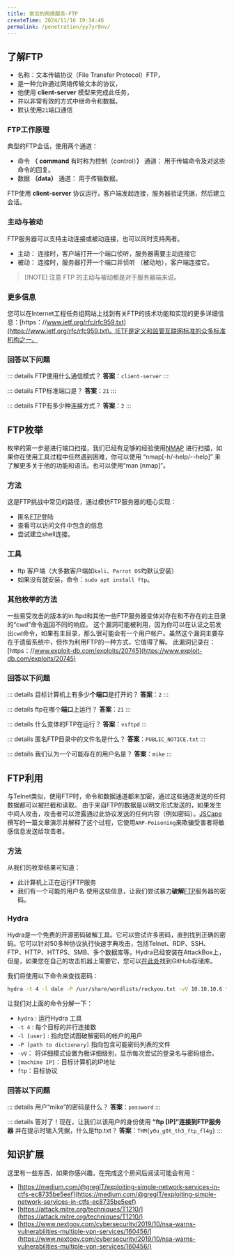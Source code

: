 ```yaml
---
title: 常见的网络服务-FTP
createTime: 2024/11/16 19:34:46
permalink: /penetration/yy7yr0nv/
---
```


## 了解FTP

- 名称：文本传输协议（File Transfer Protocol）FTP，
- 是一种允许通过网络传输文本的协议，
- 他使用 **client-server** 模型来完成此任务，
- 并以非常有效的方式中继命令和数据。
- 默认使用`21`端口通信
### FTP工作原理

典型的FTP会话，使用两个通道：
- 命令 **（** **command** 有时称为控制（control）**）** 通道： 用于传输命令及对这些命令的回复。
- 数据 **（data）** 通道： 用于传输数据。

FTP使用 **client-server** 协议运行，客户端发起连接，服务器验证凭据，然后建立会话。

### 主动与被动

FTP服务器可以支持主动连接或被动连接，也可以同时支持两者。

- 主动： 连接时，客户端打开一个端口侦听，服务器需要主动连接它
-  被动： 连接时，服务器打开一个端口并侦听 （被动地），客户端连接它。

>[!NOTE] 注意
>FTP 的主动与被动都是对于服务器端来说。

### 更多信息

您可以在Internet工程任务组网站上找到有关FTP的技术功能和实现的更多详细信息：[https：//www.ietf.org/rfc/rfc959.txt](https://www.ietf.org/rfc/rfc959.txt)。IETF是定义和监管互联网标准的众多标准机构之一。


### 回答以下问题


:::  details FTP使用什么通信模式？
**答案**：`client-server`
:::


:::  details FTP标准端口是？
**答案**：`21`
:::


:::  details FTP有多少种连接方式？
**答案**：`2`
:::

## FTP枚举

枚举的第一步是进行端口扫描，我们已经有足够的经验使用[NMAP](5.Network_NMAP.md) 进行扫描，如果你在使用工具过程中任然遇到困难，你可以使用 “nmap\[-h/-help/--help\]” 来了解更多关于他的功能和语法。也可以使用“man \[nmap\]”。

### 方法

这是FTP挑战中常见的路径，通过模仿FTP服务器的粗心实现：
- 匿名[FTP](#了解FTP)登陆
- 查看可以访问文件中包含的信息
- 尝试建立shell连接。

### 工具

- ftp 客户端（大多数客户端如`kali`、`Parrot OS`均默认安装）
- 如果没有就安装，命令：`sudo apt install ftp`。
### 其他枚举的方法

一些易受攻击的版本的in.ftpd和其他一些FTP服务器变体对存在和不存在的主目录的“cwd”命令返回不同的响应。
这个漏洞可能被利用，因为你可以在认证之前发出`cwd`命令，如果有主目录，那么很可能会有一个用户帐户。虽然这个漏洞主要存在于遗留系统中，但作为利用FTP的一种方式，它值得了解。
此漏洞记录在：[https：//www.exploit-db.com/exploits/20745](https://www.exploit-db.com/exploits/20745)

### 回答以下问题

:::  details 目标计算机上有多少**个端口**是打开的？
**答案**：`2`
:::

:::  details ftp在哪个**端口**上运行？
**答案**：`21`
:::

:::  details 什么变体的FTP在运行？
**答案**：`vsftpd`
:::

:::  details 匿名FTP目录中的文件名是什么？
**答案**：`PUBLIC_NOTICE.txt`
:::

:::  details 我们认为一个可能存在的用户名是？
**答案**：`mike`
:::

## FTP利用

与Telnet类似，使用FTP时，命令和数据通道都未加密，通过这些通道发送的任何数据都可以被拦截和读取。
由于来自FTP的数据是以明文形式发送的，如果发生中间人攻击，攻击者可以泄露通过此协议发送的任何内容（例如密码）。[JSCape](https://www.jscape.com/blog/bid/91906/Countering-Packet-Sniffers-Using-Encrypted-FTP)撰写的一篇文章演示并解释了这个过程，它使用`ARP-Poisoning`来欺骗受害者将敏感信息发送给攻击者。

### 方法

从我们的枚举结果可知道：
- 此计算机上正在运行FTP服务
- 我们有一个可能的用户名
使用这些信息，让我们尝试暴力**破解**[FTP](#了解FTP)服务器的密码。

### Hydra
Hydra是一个免费的开源密码破解工具。它可以尝试许多密码，直到找到正确的密码。它可以针对50多种协议执行快速字典攻击，包括Telnet、RDP、SSH、FTP、HTTP、HTTPS、SMB、多个数据库等。Hydra已经安装在AttackBox上，但是，如果您在自己的攻击机器上需要它，您可以[在此处](https://github.com/vanhauser-thc/thc-hydra)找到GitHub存储库。

我们将使用以下命令来查找密码：

```bash
hydra -t 4 -l dale -P /usr/share/wordlists/rockyou.txt -vV 10.10.10.6 ftp
```

让我们对上面的命令分解一下：

- `hydra` :  运行Hydra 工具
- `-t 4`  : 每个目标的并行连接数
- `-l [user]` :  指向您试图破解密码的帐户的用户
- `-P [path to dictionary]` 指向包含可能密码列表的文件
- `-vV`： 将详细模式设置为极详细级别，显示每次尝试的登录名与密码组合。
- `[machine IP]`：目标计算机的IP地址
- `ftp`：目标协议
### 回答以下问题

:::  details 用户“mike”的密码是什么？
**答案**：`password`
:::

:::  details 答对了！现在，让我们以该用户的身份使用 **“ftp [IP]”连接到FTP服务器** 并在提示时输入凭据，什么是ftp.txt？
**答案**：`THM{y0u_g0t_th3_ftp_fl4g}`
:::
## 知识扩展
这里有一些东西，如果你感兴趣，在完成这个房间后阅读可能会有用：

- [https://medium.com/@gregIT/exploiting-simple-network-services-in-ctfs-ec8735be5eef](https://medium.com/@gregIT/exploiting-simple-network-services-in-ctfs-ec8735be5eef)
- [https://attack.mitre.org/techniques/T1210/](https://attack.mitre.org/techniques/T1210/)
- [https://www.nextgov.com/cybersecurity/2019/10/nsa-warns-vulnerabilities-multiple-vpn-services/160456/](https://www.nextgov.com/cybersecurity/2019/10/nsa-warns-vulnerabilities-multiple-vpn-services/160456/)
